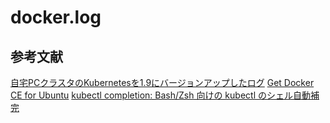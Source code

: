 docker.log
===============


## 参考文献
[自宅PCクラスタのKubernetesを1.9にバージョンアップしたログ](http://dr-asa.hatenablog.com/entry/2017/12/19/095008)
[Get Docker CE for Ubuntu](https://docs.docker.com/engine/installation/linux/docker-ce/ubuntu/)
[kubectl completion: Bash/Zsh 向けの kubectl のシェル自動補完](https://qiita.com/superbrothers/items/631508630320aa1dbcbc)


